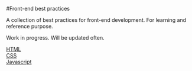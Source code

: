 #Front-end best practices 

A collection of best practices for front-end development. For learning and reference purpose.

Work in progress. Will be updated often.  

[HTML](https://github.com/simuse/Front-end-best-practices/blob/master/html.md)  
[CSS](https://github.com/simuse/Front-end-best-practices/blob/master/css.md)  
[Javascript](https://github.com/simuse/Front-end-best-practices/blob/master/javascript.md)  